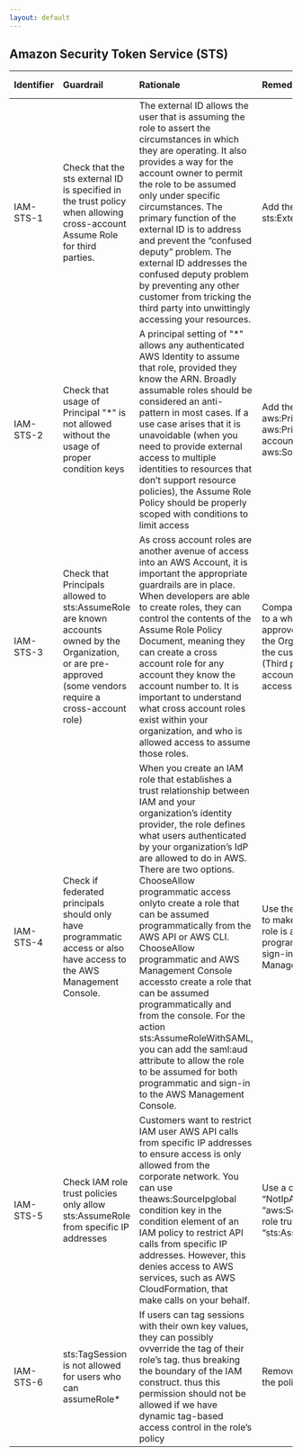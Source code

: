 ```yaml
---
layout: default
---
```




## Amazon Security Token Service (STS)

| Identifier   | Guardrail                                                                                                                                                     | Rationale                                                                                                                                                                                                                                                                                                                                                                                                                                                                                                                                                                                                                                                                              | Remediation                                                                                                                                                                     | References                                                                                                                                                                                                                                                                                                                                                                                                                                                                                 | Policy       | IAM Actions   |
|:-------------|:--------------------------------------------------------------------------------------------------------------------------------------------------------------|:---------------------------------------------------------------------------------------------------------------------------------------------------------------------------------------------------------------------------------------------------------------------------------------------------------------------------------------------------------------------------------------------------------------------------------------------------------------------------------------------------------------------------------------------------------------------------------------------------------------------------------------------------------------------------------------|:--------------------------------------------------------------------------------------------------------------------------------------------------------------------------------|:-------------------------------------------------------------------------------------------------------------------------------------------------------------------------------------------------------------------------------------------------------------------------------------------------------------------------------------------------------------------------------------------------------------------------------------------------------------------------------------------|:-------------|:--------------|
| IAM-STS-1    | Check that the sts external ID is specified in the trust policy when allowing cross-account Assume Role for third parties.                                    | The external ID allows the user that is assuming the role to assert the circumstances in which they are operating. It also provides a way for the account owner to permit the role to be assumed only under specific circumstances. The primary function of the external ID is to address and prevent the “confused deputy” problem. The external ID addresses the confused deputy problem by preventing any other customer from tricking the third party into unwittingly accessing your resources.                                                                                                                                                                                   | Add the condition sts:ExternalId.                                                                                                                                               | [https://docs.aws.amazon.com/IAM/latest/UserGuide/reference_policies_condition-keys.html#condition-keys-sourcearn](https://docs.aws.amazon.com/IAM/latest/UserGuide/reference_policies_condition-keys.html#condition-keys-sourcearn)<br><br>[https://docs.aws.amazon.com/AWSSimpleQueueService/latest/SQSDeveloperGuide/sqs-using-identity-based-policies.html](https://docs.aws.amazon.com/AWSSimpleQueueService/latest/SQSDeveloperGuide/sqs-using-identity-based-policies.html)<br><br> | Trust Policy |               |
| IAM-STS-2    | Check that usage of Principal "*" is not allowed without the usage of proper condition keys                                                                   | A principal setting of "*" allows any authenticated AWS Identity to assume that role, provided they know the ARN. Broadly assumable roles should be considered an anti-pattern in most cases. If a use case arises that it is unavoidable (when you need to provide external access to multiple identities to resources that don’t support resource policies), the Assume Role Policy should be properly scoped with conditions to limit access                                                                                                                                                                                                                                        | Add the condition aws:PrincipalOrgId, or aws:PrincipalArn with an account number, or aws:SourceAccount                                                                          | [https://docs.aws.amazon.com/IAM/latest/UserGuide/reference_policies_condition-keys.html](https://docs.aws.amazon.com/IAM/latest/UserGuide/reference_policies_condition-keys.html)<br><br>[https://docs.aws.amazon.com/IAM/latest/UserGuide/reference_policies_elements_principal.html](https://docs.aws.amazon.com/IAM/latest/UserGuide/reference_policies_elements_principal.html)<br><br>                                                                                               | Trust Policy |               |
| IAM-STS-3    | Check that Principals allowed to sts:AssumeRole are known accounts owned by the Organization, or are pre-approved (some vendors require a cross-account role) | As cross account roles are another avenue of access into an AWS Account, it is important the appropriate guardrails are in place. When developers are able to create roles, they can control the contents of the Assume Role Policy Document, meaning they can create a cross account role for any account they know the account number to. It is important to understand what cross account roles exist within your organization, and who is allowed access to assume those roles.                                                                                                                                                                                                    | Compare allowed principals to a whitelist of pre-approved accounts within the Org or whitelisted by the customer InfoSec Team (Third party Vendor accounts that require access) | [https://docs.aws.amazon.com/IAM/latest/UserGuide/reference_policies_elements_principal.html](https://docs.aws.amazon.com/IAM/latest/UserGuide/reference_policies_elements_principal.html)<br><br>[https://docs.aws.amazon.com/IAM/latest/UserGuide/id_roles_common-scenarios_third-party.html](https://docs.aws.amazon.com/IAM/latest/UserGuide/id_roles_common-scenarios_third-party.html)<br><br>                                                                                       | Trust Policy |               |
| IAM-STS-4    | Check if federated principals should only have programmatic access or also have access to the AWS Management Console.                                         | When you create an IAM role that establishes a trust relationship between IAM and your organization’s identity provider, the role defines what users authenticated by your organization’s IdP are allowed to do in AWS. There are two options. ChooseAllow programmatic access onlyto create a role that can be assumed programmatically from the AWS API or AWS CLI. ChooseAllow programmatic and AWS Management Console accessto create a role that can be assumed programmatically and from the console. For the action sts:AssumeRoleWithSAML, you can add the saml:aud attribute to allow the role to be assumed for both programmatic and sign-in to the AWS Management Console. | Use the saml:aud attribute to make sure that the IAM role is assumable programmatically and for sign-in to the AWS Management Console.                                          | [https://docs.aws.amazon.com/IAM/latest/UserGuide/id_roles_providers_enable-console-saml.html](https://docs.aws.amazon.com/IAM/latest/UserGuide/id_roles_providers_enable-console-saml.html)<br><br>[https://docs.aws.amazon.com/IAM/latest/UserGuide/id_roles_create_for-idp_saml.html#idp_saml_Create](https://docs.aws.amazon.com/IAM/latest/UserGuide/id_roles_create_for-idp_saml.html#idp_saml_Create)<br><br>                                                                       | Trust Policy |               |
| IAM-STS-5    | Check IAM role trust policies only allow sts:AssumeRole from specific IP addresses                                                                            | Customers want to restrict IAM user AWS API calls from specific IP addresses to ensure access is only allowed from the corporate network. You can use theaws:SourceIpglobal condition key in the condition element of an IAM policy to restrict API calls from specific IP addresses. However, this denies access to AWS services, such as AWS CloudFormation, that make calls on your behalf.                                                                                                                                                                                                                                                                                         | Use a condition with “NotIpAddress” and “aws:SourceIp” in the IAM role trust policy for the “sts:AssumeRole” action.                                                            | [https://aws.amazon.com/premiumsupport/knowledge-center/iam-restrict-calls-ip-addresses/](https://aws.amazon.com/premiumsupport/knowledge-center/iam-restrict-calls-ip-addresses/)<br><br>                                                                                                                                                                                                                                                                                                 | Trust Policy |               |
| IAM-STS-6    | sts:TagSession is not allowed for users who can assumeRole*                                                                                                   | If users can tag sessions with their own key values, they can possibly ovverride the tag of their role’s tag. thus breaking the boundary of the IAM construct. thus this permission should not be allowed if we have dynamic tag-based access control in the role’s policy                                                                                                                                                                                                                                                                                                                                                                                                             | Removests:TagSessionfrom the policy                                                                                                                                             | [https://docs.aws.amazon.com/IAM/latest/UserGuide/id_session-tags.html#id_session-tags_permissions-required](https://docs.aws.amazon.com/IAM/latest/UserGuide/id_session-tags.html#id_session-tags_permissions-required)<br><br>                                                                                                                                                                                                                                                           | IAM policy   |               |